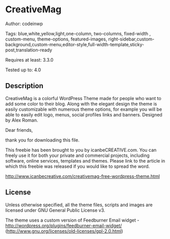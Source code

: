 # CreativeMag

Author: codeinwp

Tags: blue,white,yellow,light,one-column, two-columns, fixed-width , custom-menu, theme-options, featured-images, right-sidebar,custom-background,custom-menu,editor-style,full-width-template,sticky-post,translation-ready

Requires at least:	3.3.0

Tested up to:		4.0
 

## Description 

CreativeMag is a colorful WordPress Theme made for people who want to add some color to their blog.
Along with the elegant design the theme is easily customizable with numerous theme options, for example you will 
be able to easily edit logo, menus, social profiles links and banners. 
Designed by Alex Roman. 

Dear friends,

thank you for downloading this file.

This freebie has been brought to you by icanbeCREATIVE.com.
You can freely use it for both your private and commercial projects, including software, online services, templates and themes.
Please link to the article in which this freebie was released if you would like to spread the word.

http://www.icanbecreative.com/creativemag-free-wordpress-theme.html

##  License 

Unless otherwise specified, all the theme files, scripts and images are licensed under GNU General Public License v3.

The theme uses a custom version of  Feedburner Email widget - http://wordpress.org/plugins/feedburner-email-widget/ (http://www.gnu.org/licenses/old-licenses/gpl-2.0.html) 
